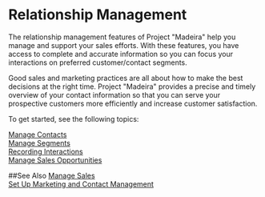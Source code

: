 <properties
                pageTitle="Relationship Management | Project Madeira" 
                description="Relationship Management" 
                services="" 
                documentationCenter="Madeira"
                authors="edupont"/>

# Relationship Management
The relationship management features of Project "Madeira" help you manage and support your sales efforts. With these features, you have access to complete and accurate information so you can focus your interactions on preferred customer/contact segments.

Good sales and marketing practices are all about how to make the best decisions at the right time. Project "Madeira" provides a precise and timely overview of your contact information so that you can serve your prospective customers more efficiently and increase customer satisfaction.

To get started, see the following topics:

[Manage Contacts](marketing-contacts.md)  
[Manage Segments](marketing-segments.md)  
[Recording Interactions](marketing-interactions.md)  
[Manage Sales Opportunities](marketing-manage-sales-opportunities.md)

##See Also
[Manage Sales](sales-manage-sales.md)  
[Set Up Marketing and Contact Management](marketing-setup-marketing.md)
